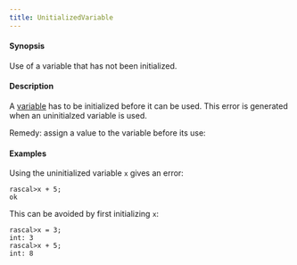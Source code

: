 ```yaml
---
title: UnitializedVariable
---
```


#### Synopsis

Use of a variable that has not been initialized.

#### Description

A [variable](../../Rascal/Declarations/Variable/) has to be initialized before it can be used.
This error is generated when an uninitialzed variable is used.

Remedy: assign a value to the variable before its use:

#### Examples

Using the uninitialized variable `x` gives an error:

```rascal-shell ,error
rascal>x + 5;
ok
```
This can be avoided by first initializing `x`:

```rascal-shell ,continue,error
rascal>x = 3;
int: 3
rascal>x + 5;
int: 8
```

